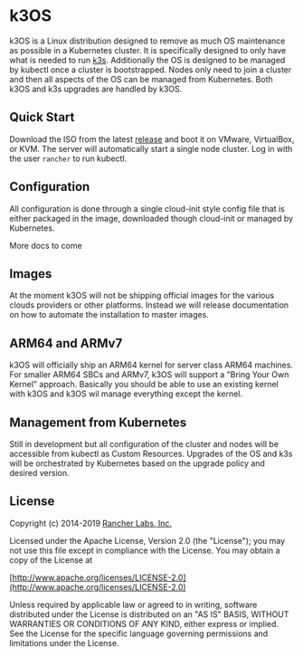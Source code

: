 
# k3OS
k3OS is a Linux distribution designed to remove as much OS maintenance as
possible in a Kubernetes cluster. It is specifically designed to only have what
is needed to run [k3s](https://github.com/rancher/k3s). Additionally the OS is
designed to be managed by kubectl once a cluster is bootstrapped. Nodes only
need to join a cluster and then all aspects of the OS can be managed from
Kubernetes. Both k3OS and k3s upgrades are handled by k3OS.

## Quick Start
Download the ISO from the latest
[release](https://github.com/rancher/k3os/releases) and boot it on VMware,
VirtualBox, or KVM. The server will automatically start a single node cluster.
Log in with the user `rancher` to run kubectl.

## Configuration
All configuration is done through a single cloud-init style config file that is
either packaged in the image, downloaded though cloud-init or managed by
Kubernetes.

More docs to come

## Images
At the moment k3OS will not be shipping official images for the various clouds
providers or other platforms. Instead we will release documentation on how to
automate the installation to master images.

## ARM64 and ARMv7
k3OS will officially ship an ARM64 kernel for server class ARM64 machines. For
smaller ARM64 SBCs and ARMv7, k3OS will support a "Bring Your Own Kernel"
approach. Basically you should be able to use an existing kernel with k3OS and
k3OS wil manage everything except the kernel.

## Management from Kubernetes
Still in development but all configuration of the cluster and nodes will be
accessible from kubectl as Custom Resources. Upgrades of the OS and k3s will be
orchestrated by Kubernetes based on the upgrade policy and desired version.

## License
Copyright (c) 2014-2019 [Rancher Labs, Inc.](http://rancher.com)

Licensed under the Apache License, Version 2.0 (the "License"); you may not use
this file except in compliance with the License. You may obtain a copy of the
License at

[http://www.apache.org/licenses/LICENSE-2.0](http://www.apache.org/licenses/LICENSE-2.0)

Unless required by applicable law or agreed to in writing, software distributed
under the License is distributed on an "AS IS" BASIS, WITHOUT WARRANTIES OR
CONDITIONS OF ANY KIND, either express or implied. See the License for the
specific language governing permissions and limitations under the License.
